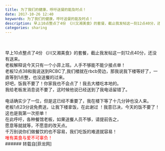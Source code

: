 ```yaml
---
title: 为了我们的健康，呼吁送餐的能及时点！
date: 2017-10-26 12:40
keywords: 为了我们的健康，呼吁送餐的能及时点！
description: 早上10点整点了4份 《川又湘美食》的套餐，截止我发帖这一刻12点40分，还没有送来。老板解释说今天只有一个小菲上班。人手不够能不能少接点单！老板12点38和我说送到RCBC了,我们楼就在rbcb旁边，那我说我下楼等好了，一直等到1点整，也没送餐的过来。好吧，饭我不要了！你家我也不会点了！我去大楼吃本地的。我给老板发消息说不要了，这时候他说已经送到了我电话留错了。电话确实少了一位，但是这已经不重要了，我在楼下等了十几分钟也没人来。老板1点23分说免费送，让我下楼拿饭，在此谢过 ！我意已决，今天的饭不要了！这也是我第一次拒单！在此呼吁，各种餐馆老板，如果送餐人员不够，请提前告之，愿意等就就等，不愿意的改天点。千万别说你们做餐饮的也不容易，我们吃饭的难道就容易！唯有美食与爱不可辜负！
categories: sharing
---
```

<td class="t_f" id="postmessage_948195">

<br/>
<br/>
早上10点整点了4份 《川又湘美食》的套餐，截止我发帖这一刻12点40分，还没有送来。<br/>
老板解释说今天只有一个小菲上班。人手不够能不能少接点单！<br/>
老板12点38和我说送到RCBC了,我们楼就在rbcb旁边，那我说我下楼等好了，一直等到1点整，也没送餐的过来。<br/>
好吧，饭我不要了！你家我也不会点了！我去大楼吃本地的。<br/>
我给老板发消息说不要了，这时候他说已经送到了我电话留错了。<br/>
<br/>
电话确实少了一位，但是这已经不重要了，我在楼下等了十几分钟也没人来。<br/>
老板1点23分说免费送，让我下楼拿饭，在此谢过 ！我意已决，今天的饭不要了！<br/>
这也是我第一次拒单！<br/>
在此呼吁，各种餐馆老板，如果送餐人员不够，请提前告之，<br/>
愿意等就就等，不愿意的改天点。<br/>
千万别说你们做餐饮的也不容易，我们吃饭的难道就容易！<br/>
<font color="#ff0000">唯有美食与爱不可辜负！</font><br/>
</td>
###### 转载自[菲龙网]